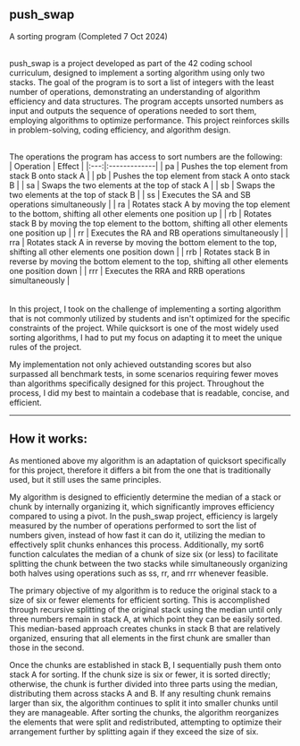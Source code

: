 ## push_swap
A sorting program
(Completed 7 Oct 2024)<br/> <br/> 


push_swap is a project developed as part of the 42 coding school curriculum, designed to implement a sorting algorithm using only two stacks. The goal of the program is to sort a list of integers with the least number of operations, demonstrating an understanding of algorithm efficiency and data structures. The program accepts unsorted numbers as input and outputs the sequence of operations needed to sort them, employing algorithms to optimize performance. This project reinforces skills in problem-solving, coding efficiency, and algorithm design.<br/> <br/> 

The operations the program has access to sort numbers are the following:
<br />
| Operation | Effect |
|:---:|:-------------|
| pa | Pushes the top element from stack B onto stack A |
| pb | Pushes the top element from stack A onto stack B |
| sa | Swaps the two elements at the top of stack A |
| sb | Swaps the two elements at the top of stack B |
| ss | Executes the SA and SB operations simultaneously |
| ra | Rotates stack A by moving the top element to the bottom, shifting all other elements one position up |
| rb | Rotates stack B by moving the top element to the bottom, shifting all other elements one position up |
| rr | Executes the RA and RB operations simultaneously |
| rra | Rotates stack A in reverse by moving the bottom element to the top, shifting all other elements one position down |
| rrb | Rotates stack B in reverse by moving the bottom element to the top, shifting all other elements one position down |
| rrr | Executes the RRA and RRB operations simultaneously | <br />
<br />
<br />
In this project, I took on the challenge of implementing a sorting algorithm that is not commonly utilized by students and isn't optimized for the specific constraints of the project. While quicksort is one of the most widely used sorting algorithms, I had to put my focus on adapting it to meet the unique rules of the project.

My implementation not only achieved outstanding scores but also surpassed all benchmark tests, in some scenarios requiring fewer moves than algorithms specifically designed for this project. Throughout the process, I did my best to maintain a codebase that is readable, concise, and efficient.

-------------------------------------------------------------------------------------------------------------------------------------

## How it works:

As mentioned above my algorithm is an adaptation of quicksort specifically for this project, therefore it differs a bit from the one that is traditionally used, but it still uses the same principles.

My algorithm is designed to efficiently determine the median of a stack or chunk by internally organizing it, which significantly improves efficiency compared to using a pivot. In the push_swap project, efficiency is largely measured by the number of operations performed to sort the list of numbers given, instead of how fast it can do it, utilizing the median to effectively split chunks enhances this process. Additionally, my sort6 function calculates the median of a chunk of size six (or less) to facilitate splitting the chunk between the two stacks while simultaneously organizing both halves using operations such as ss, rr, and rrr whenever feasible.

The primary objective of my algorithm is to reduce the original stack to a size of six or fewer elements for efficient sorting. This is accomplished through recursive splitting of the original stack using the median until only three numbers remain in stack A, at which point they can be easily sorted. This median-based approach creates chunks in stack B that are relatively organized, ensuring that all elements in the first chunk are smaller than those in the second.

Once the chunks are established in stack B, I sequentially push them onto stack A for sorting. If the chunk size is six or fewer, it is sorted directly; otherwise, the chunk is further divided into three parts using the median, distributing them across stacks A and B. If any resulting chunk remains larger than six, the algorithm continues to split it into smaller chunks until they are manageable. After sorting the chunks, the algorithm reorganizes the elements that were split and redistributed, attempting to optimize their arrangement further by splitting again if they exceed the size of six.
